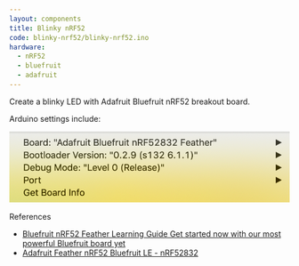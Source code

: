 ```yaml
---
layout: components
title: Blinky nRF52
code: blinky-nrf52/blinky-nrf52.ino
hardware:
  - nRF52
  - bluefruit
  - adafruit
---
```


Create a blinky LED with Adafruit Bluefruit nRF52 breakout board.

Arduino settings include:

![](/assets/images/components/blinky-nrf52-arduino-settings.png)

References

- [Bluefruit nRF52 Feather Learning Guide
Get started now with our most powerful Bluefruit board yet](https://learn.adafruit.com/bluefruit-nrf52-feather-learning-guide/introduction)
- [Adafruit Feather nRF52 Bluefruit LE - nRF52832](https://www.adafruit.com/product/3406)
